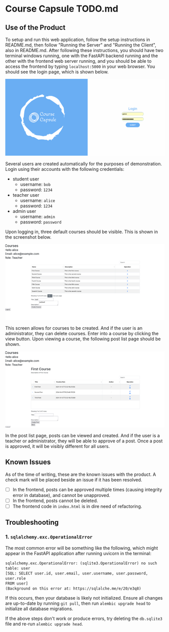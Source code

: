 # Course Capsule TODO.md

## Use of the Product

To setup and run this web application, follow the setup instructions in README.md, then follow "Running the Server" and "Running the Client", also in README.md. After following these instructions, you should have two terminal windows running, one with the FastAPI backend running and the other with the frontend web server running, and you should be able to access the frontend by typing `localhost:5000` in your web browser. You should see the login page, which is shown below.

![Login Page](docs/images/login_page.png)

Several users are created automatically for the purposes of demonstration. Login using their accounts with the following credentials:

- student user
    - username: `bob`
    - password: `1234`
- teacher user
    - username: `alice`
    - password: `1234`
- admin user
    - username: `admin`
    - password: `password`

Upon logging in, three default courses should be visible. This is shown in the screenshot below.

![Course List Page](docs/images/course_list_page.png)

This screen allows for courses to be created. And if the user is an administrator, they can delete courses. Enter into a course by clicking the view button. Upon viewing a course, the following post list page should be shown.

![Post List Page](docs/images/post_list_page.png)

In the post list page, posts can be viewed and created. And if the user is a teacher or administrator, they will be able to approve of a post. Once a post is approved, it will be visibly different for all users.

## Known Issues

As of the time of writing, these are the known issues with the product. A check mark will be placed beside an issue if it has been resolved.

- [ ] In the frontend, posts can be approved multiple times (causing integrity error in database), and cannot be unapproved.
- [ ] In the frontend, posts cannot be deleted.
- [ ] The frontend code in `index.html` is in dire need of refactoring.

## Troubleshooting

### 1. `sqlalchemy.exc.OperationalError`

The most common error will be something like the following, which might appear in the FastAPI application after running uvicorn in the terminal:
```
sqlalchemy.exc.OperationalError: (sqlite3.OperationalError) no such table: user
[SQL: SELECT user.id, user.email, user.username, user.password, user.role 
FROM user]
(Background on this error at: https://sqlalche.me/e/20/e3q8)
```

If this occurs, then your database is likely not initialized. Ensure all changes are up-to-date by running `git pull`, then run `alembic upgrade head` to initialize all database migrations.

If the above steps don't work or produce errors, try deleting the `db.sqlite3` file and re-run `alembic upgrade head`.

